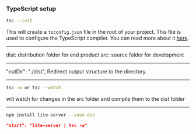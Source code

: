 ### TypeScript setup

```bash
tsc --init
```

This will create a `tsconfig.json` file in the root of your project. This file is used to configure the TypeScript compiler. You can read more about it [here](https://www.typescriptlang.org/docs/handbook/tsconfig-json.html).

---

dist: distribution folder for end product
src: source folder for development

--- 

"outDir": "./dist",                       Redirect output structure to the directory.

--- 

```bash
tsc -w or tsc --watch
```

will watch for changes in the src folder and compile them to the dist folder

---

```bash
npm install lite-server --save-dev
```

```package.json
"start": "lite-server | tsc -w"
```